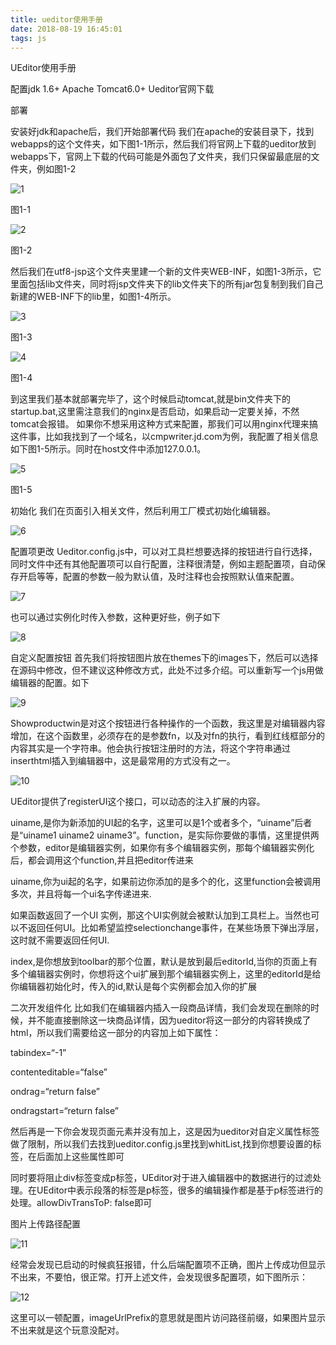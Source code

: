 ```yaml
---
title: ueditor使用手册
date: 2018-08-19 16:45:01
tags: js
---
```

UEditor使用手册

配置jdk 1.6+
Apache Tomcat6.0+
Ueditor官网下载
 
<!-- more -->

部署

安装好jdk和apache后，我们开始部署代码
我们在apache的安装目录下，找到webapps的这个文件夹，如下图1-1所示，然后我们将官网上下载的ueditor放到webapps下，官网上下载的代码可能是外面包了文件夹，我们只保留最底层的文件夹，例如图1-2
 

![1](/image/ueditor使用手册/1.png)

图1-1

![2](/image/ueditor使用手册/2.png)

图1-2

然后我们在utf8-jsp这个文件夹里建一个新的文件夹WEB-INF，如图1-3所示，它里面包括lib文件夹，同时将jsp文件夹下的lib文件夹下的所有jar包复制到我们自己新建的WEB-INF下的lib里，如图1-4所示。
 
![3](/image/ueditor使用手册/3.png)

图1-3

![4](/image/ueditor使用手册/4.png)

图1-4

到这里我们基本就部署完毕了，这个时候启动tomcat,就是bin文件夹下的startup.bat,这里需注意我们的nginx是否启动，如果启动一定要关掉，不然tomcat会报错。
如果你不想采用这种方式来配置，那我们可以用nginx代理来搞这件事，比如我找到了一个域名，以cmpwriter.jd.com为例，我配置了相关信息如下图1-5所示。同时在host文件中添加127.0.0.1。
 
![5](/image/ueditor使用手册/5.png)

图1-5

 

初始化
我们在页面引入相关文件，然后利用工厂模式初始化编辑器。

![6](/image/ueditor使用手册/6.png) 

配置项更改
Ueditor.config.js中，可以对工具栏想要选择的按钮进行自行选择，同时文件中还有其他配置项可以自行配置，注释很清楚，例如主题配置项，自动保存开启等等，配置的参数一般为默认值，及时注释也会按照默认值来配置。

![7](/image/ueditor使用手册/7.png) 

也可以通过实例化时传入参数，这种更好些，例子如下

![8](/image/ueditor使用手册/8.png) 

自定义配置按钮
首先我们将按钮图片放在themes下的images下，然后可以选择在源码中修改，但不建议这种修改方式，此处不过多介绍。可以重新写一个js用做编辑器的配置。如下

![9](/image/ueditor使用手册/9.png) 

Showproductwin是对这个按钮进行各种操作的一个函数，我这里是对编辑器内容增加，在这个函数里，必须存在的是参数fn，以及对fn的执行，看到红线框部分的内容其实是一个字符串。他会执行按钮注册时的方法，将这个字符串通过inserthtml插入到编辑器中，这是最常用的方式没有之一。

![10](/image/ueditor使用手册/10.png)

UEditor提供了registerUI这个接口，可以动态的注入扩展的内容。

uiname,是你为新添加的UI起的名字，这里可以是1个或者多个，“uiname”后者是“uiname1 uiname2 uiname3”。function，是实际你要做的事情，这里提供两个参数，editor是编辑器实例，如果你有多个编辑器实例，那每个编辑器实例化后，都会调用这个function,并且把editor传进来

uiname,你为ui起的名字，如果前边你添加的是多个的化，这里function会被调用多次，并且将每一个ui名字传递进来.

如果函数返回了一个UI 实例，那这个UI实例就会被默认加到工具栏上。当然也可以不返回任何UI。比如希望监控selectionchange事件，在某些场景下弹出浮层，这时就不需要返回任何UI.

index,是你想放到toolbar的那个位置，默认是放到最后editorId,当你的页面上有多个编辑器实例时，你想将这个ui扩展到那个编辑器实例上，这里的editorId是给你编辑器初始化时，传入的id,默认是每个实例都会加入你的扩展

二次开发组件化
比如我们在编辑器内插入一段商品详情，我们会发现在删除的时候，并不能直接删除这一块商品详情，因为ueditor将这一部分的内容转换成了html，所以我们需要给这一部分的内容加上如下属性：

tabindex=“-1”

contenteditable=“false”

ondrag=“return false”

ondragstart=“return false”

然后再是一下你会发现页面元素并没有加上，这是因为ueditor对自定义属性标签做了限制，所以我们去找到ueditor.config.js里找到whitList,找到你想要设置的标签，在后面加上这些属性即可

同时要将阻止div标签变成p标签，UEditor对于进入编辑器中的数据进行的过滤处理。在UEditor中表示段落的标签是p标签，很多的编辑操作都是基于p标签进行的处理。allowDivTransToP: false即可

图片上传路径配置

![11](/image/ueditor使用手册/11.png) 

经常会发现已启动的时候疯狂报错，什么后端配置项不正确，图片上传成功但显示不出来，不要怕，很正常。打开上述文件，会发现很多配置项，如下图所示：

![12](/image/ueditor使用手册/12.png) 

这里可以一顿配置，imageUrlPrefix的意思就是图片访问路径前缀，如果图片显示不出来就是这个玩意没配对。
